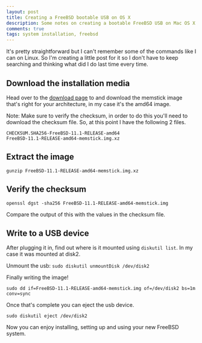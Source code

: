 ```yaml
---
layout: post
title: Creating a FreeBSD bootable USB on OS X
description: Some notes on creating a bootable FreeBSD USB on Mac OS X.
comments: true
tags: system installation, freebsd
---
```


It's pretty straightforward but I can't remember some of the
commands like I can on Linux. So I'm creating a little post 
for it so I don't have to keep searching and thinking what did
I do last time every time.


Download the installation media
-------------------------------

Head over to the [download page](https://www.freebsd.org/where.html) 
to and download the memstick image that's right for your 
architecture, in my case it's the amd64 image.

Note: Make sure to verify the checksum, in order to do this you'll
need to download the checksum file. So, at this point I have the 
following 2 files.

```
CHECKSUM.SHA256-FreeBSD-11.1-RELEASE-amd64
FreeBSD-11.1-RELEASE-amd64-memstick.img.xz
```

Extract the image
-----------------

`gunzip FreeBSD-11.1-RELEASE-amd64-memstick.img.xz`

Verify the checksum
-------------------

`openssl dgst -sha256 FreeBSD-11.1-RELEASE-amd64-memstick.img`

Compare the output of this with the values in the checksum file.

Write to a USB device
---------------------

After plugging it in, find out where is it mounted using
`diskutil list`. In my case it was mounted at disk2.

Unmount the usb: `sudo diskutil unmountDisk /dev/disk2`

Finally writing the image!

```
sudo dd if=FreeBSD-11.1-RELEASE-amd64-memstick.img of=/dev/disk2 bs=1m conv=sync
```

Once that's complete you can eject the usb device.


`sudo diskutil eject /dev/disk2`

Now you can enjoy installing, setting up and using your new FreeBSD system.
